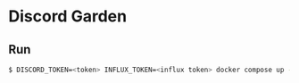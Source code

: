 # Discord Garden

## Run

```sh
$ DISCORD_TOKEN=<token> INFLUX_TOKEN=<influx token> docker compose up -d
```

